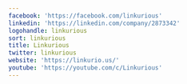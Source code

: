 ```yaml
---
facebook: 'https://facebook.com/linkurious'
linkedin: 'https://linkedin.com/company/2873342'
logohandle: linkurious
sort: linkurious
title: Linkurious
twitter: linkurious
website: 'https://linkurio.us/'
youtube: 'https://youtube.com/c/Linkurious'
---
```

